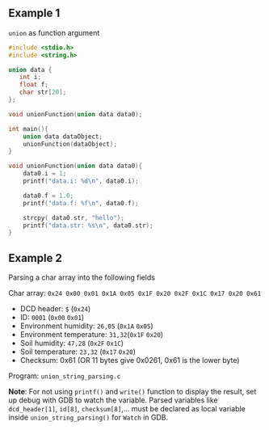 ## Example 1

``union`` as function argument

```c
#include <stdio.h>
#include <string.h>

union data {
   int i;
   float f;
   char str[20];
}; 

void unionFunction(union data data0);

int main(){
    union data dataObject;
    unionFunction(dataObject);
}

void unionFunction(union data data0){
    data0.i = 1;
    printf("data.i: %d\n", data0.i);

    data0.f = 1.0;
    printf("data.f: %f\n", data0.f);

    strcpy( data0.str, "hello");
    printf("data.str: %s\n", data0.str);
}
```

## Example 2

Parsing a char array into the following fields

Char array: ``0x24 0x00 0x01 0x1A 0x05 0x1F 0x20 0x2F 0x1C 0x17 0x20 0x61``

* DCD header: ``$`` (``0x24``)
* ID: ``0001`` (``0x00`` ``0x01``)
* Environment humidity: ``26,05`` (``0x1A`` ``0x05``)
* Environment temperature: ``31,32``(``0x1F`` ``0x20``)
* Soil humidity: ``47,28`` (``0x2F`` ``0x1C``)
* Soil temperature: ``23,32`` (``0x17`` ``0x20``)
* Checksum: 0x61 (OR 11 bytes give 0x0261, 0x61 is the lower byte)

Program: ``union_string_parsing.c``

**Note**: For not using ``printf()`` and ``write()`` function to display the result, set up debug with GDB to watch the variable. Parsed variables like ``dcd_header[1]``, ``id[8]``, ``checksum[8]``,... must be declared as local variable inside ``union_string_parsing()`` for ``Watch`` in GDB.